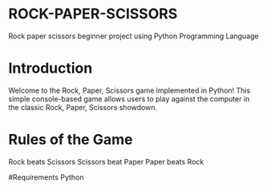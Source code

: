 # ROCK-PAPER-SCISSORS
Rock paper scissors beginner project using Python Programming Language

# Introduction
Welcome to the Rock, Paper, Scissors game implemented in Python! This simple console-based game allows users to play against the computer in the classic Rock, Paper, Scissors showdown.

# Rules of the Game

Rock beats Scissors
Scissors beat Paper
Paper beats Rock

#Requirements
Python 
